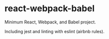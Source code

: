 # react-webpack-babel
Minimum React, Webpack, and Babel project.

Including jest and linting with eslint (airbnb rules).
